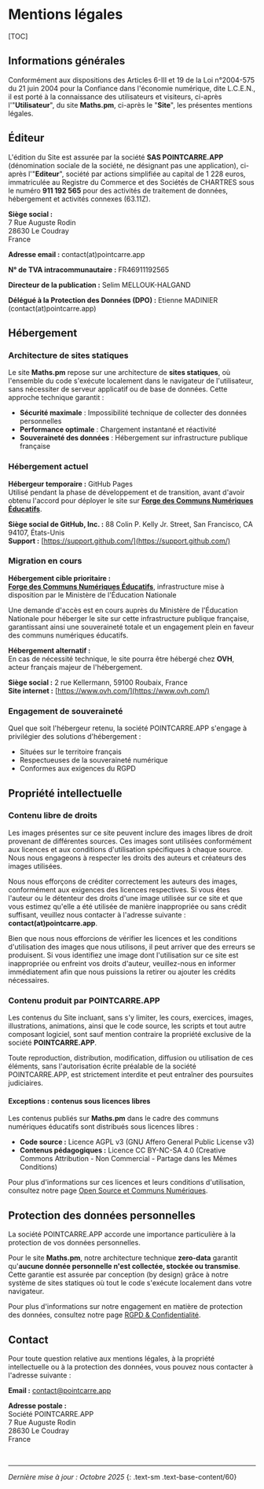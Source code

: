 # Mentions légales

[TOC]

## Informations générales

Conformément aux dispositions des Articles 6-III et 19 de la Loi n°2004-575 du 21 juin 2004 pour la Confiance dans l'économie numérique, dite L.C.E.N., il est porté à la connaissance des utilisateurs et visiteurs, ci-après l'"**Utilisateur**", du site **Maths.pm**, ci-après le "**Site**", les présentes mentions légales.

## Éditeur

L'édition du Site est assurée par la société **SAS POINTCARRE.APP** (dénomination sociale de la société, ne désignant pas une application), ci-après l'"**Editeur**", société par actions simplifiée au capital de 1 228 euros, immatriculée au Registre du Commerce et des Sociétés de CHARTRES sous le numéro **911 192 565** pour des activités de traitement de données, hébergement et activités connexes (63.11Z).

**Siège social :**  
7 Rue Auguste Rodin  
28630 Le Coudray  
France

**Adresse email :** contact(at)pointcarre.app

**N° de TVA intracommunautaire :** FR46911192565

**Directeur de la publication :** Selim MELLOUK-HALGAND

**Délégué à la Protection des Données (DPO) :** Etienne MADINIER (contact(at)pointcarre.app)



## Hébergement

### Architecture de sites statiques

Le site **Maths.pm** repose sur une architecture de **sites statiques**, où l'ensemble du code s'exécute localement dans le navigateur de l'utilisateur, sans nécessiter de serveur applicatif ou de base de données. Cette approche technique garantit :

- **Sécurité maximale** : Impossibilité technique de collecter des données personnelles
- **Performance optimale** : Chargement instantané et réactivité
- **Souveraineté des données** : Hébergement sur infrastructure publique française


### Hébergement actuel

**Hébergeur temporaire :** GitHub Pages  
Utilisé pendant la phase de développement et de transition, avant d'avoir obtenu l'accord pour déployer le site sur **[Forge des Communs Numériques Éducatifs](https://docs.forge.apps.education.fr/)**.

**Siège social de GitHub, Inc. :** 88 Colin P. Kelly Jr. Street, San Francisco, CA 94107, États-Unis  
**Support :** [https://support.github.com/](https://support.github.com/)


### Migration en cours

**Hébergement cible prioritaire :**  
**[Forge des Communs Numériques Éducatifs](https://docs.forge.apps.education.fr/)**, infrastructure mise à disposition par le Ministère de l'Éducation Nationale

Une demande d'accès est en cours auprès du Ministère de l'Éducation Nationale pour héberger le site sur cette infrastructure publique française, garantissant ainsi une souveraineté totale et un engagement plein en faveur des communs numériques éducatifs.

**Hébergement alternatif :**  
En cas de nécessité technique, le site pourra être hébergé chez **OVH**, acteur français majeur de l'hébergement.

**Siège social :** 2 rue Kellermann, 59100 Roubaix, France  
**Site internet :** [https://www.ovh.com/](https://www.ovh.com/)


### Engagement de souveraineté

Quel que soit l'hébergeur retenu, la société POINTCARRE.APP s'engage à privilégier des solutions d'hébergement :

- Situées sur le territoire français
- Respectueuses de la souveraineté numérique
- Conformes aux exigences du RGPD


## Propriété intellectuelle

### Contenu libre de droits

Les images présentes sur ce site peuvent inclure des images libres de droit provenant de différentes sources. Ces images sont utilisées conformément aux licences et aux conditions d'utilisation spécifiques à chaque source. Nous nous engageons à respecter les droits des auteurs et créateurs des images utilisées.

Nous nous efforçons de créditer correctement les auteurs des images, conformément aux exigences des licences respectives. Si vous êtes l'auteur ou le détenteur des droits d'une image utilisée sur ce site et que vous estimez qu'elle a été utilisée de manière inappropriée ou sans crédit suffisant, veuillez nous contacter à l'adresse suivante : **contact(at)pointcarre.app**.

Bien que nous nous efforcions de vérifier les licences et les conditions d'utilisation des images que nous utilisons, il peut arriver que des erreurs se produisent. Si vous identifiez une image dont l'utilisation sur ce site est inappropriée ou enfreint vos droits d'auteur, veuillez-nous en informer immédiatement afin que nous puissions la retirer ou ajouter les crédits nécessaires.


### Contenu produit par POINTCARRE.APP

Les contenus du Site incluant, sans s'y limiter, les cours, exercices, images, illustrations, animations, ainsi que le code source, les scripts et tout autre composant logiciel, sont sauf mention contraire la propriété exclusive de la société **POINTCARRE.APP**. 

Toute reproduction, distribution, modification, diffusion ou utilisation de ces éléments, sans l'autorisation écrite préalable de la société POINTCARRE.APP, est strictement interdite et peut entraîner des poursuites judiciaires.

#### Exceptions : contenus sous licences libres

Les contenus publiés sur **Maths.pm** dans le cadre des communs numériques éducatifs sont distribués sous licences libres :

- **Code source :** Licence AGPL v3 (GNU Affero General Public License v3)
- **Contenus pédagogiques :** Licence CC BY-NC-SA 4.0 (Creative Commons Attribution - Non Commercial - Partage dans les Mêmes Conditions)

Pour plus d'informations sur ces licences et leurs conditions d'utilisation, consultez notre page [Open Source et Communs Numériques](3_open_source.md).


## Protection des données personnelles

La société POINTCARRE.APP accorde une importance particulière à la protection de vos données personnelles. 

Pour le site **Maths.pm**, notre architecture technique **zero-data** garantit qu'**aucune donnée personnelle n'est collectée, stockée ou transmise**. Cette garantie est assurée par conception (by design) grâce à notre système de sites statiques où tout le code s'exécute localement dans votre navigateur.

Pour plus d'informations sur notre engagement en matière de protection des données, consultez notre page [RGPD & Confidentialité](5_rgpd.md).


## Contact

Pour toute question relative aux mentions légales, à la propriété intellectuelle ou à la protection des données, vous pouvez nous contacter à l'adresse suivante :

**Email :** contact@pointcarre.app

**Adresse postale :**  
Société POINTCARRE.APP  
7 Rue Auguste Rodin  
28630 Le Coudray  
France

&nbsp;

---

*Dernière mise à jour : Octobre 2025*
{: .text-sm .text-base-content/60}


